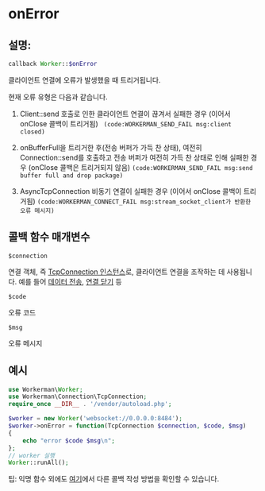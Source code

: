 # onError
## 설명:
```php
callback Worker::$onError
```

클라이언트 연결에 오류가 발생했을 때 트리거됩니다.

현재 오류 유형은 다음과 같습니다.

1. Client::send 호출로 인한 클라이언트 연결이 끊겨서 실패한 경우 (이어서 onClose 콜백이 트리거됨) ``` (code:WORKERMAN_SEND_FAIL msg:client closed)```

2. onBufferFull을 트리거한 후(전송 버퍼가 가득 찬 상태), 여전히 Connection::send를 호출하고 전송 버퍼가 여전히 가득 찬 상태로 인해 실패한 경우 (onClose 콜백은 트리거되지 않음) ```(code:WORKERMAN_SEND_FAIL msg:send buffer full and drop package)```

3. AsyncTcpConnection 비동기 연결이 실패한 경우 (이어서 onClose 콜백이 트리거됨) ```(code:WORKERMAN_CONNECT_FAIL msg:stream_socket_client가 반환한 오류 메시지)```

## 콜백 함수 매개변수

 ``` $connection ```

연결 객체, 즉 [TcpConnection 인스턴스](../tcp-connection.md)로, 클라이언트 연결을 조작하는 데 사용됩니다. 예를 들어 [데이터 전송](../tcp-connection/send.md), [연결 닫기](../tcp-connection/close.md) 등

 ``` $code ```

오류 코드

 ``` $msg ```

오류 메시지


## 예시

```php
use Workerman\Worker;
use Workerman\Connection\TcpConnection;
require_once __DIR__ . '/vendor/autoload.php';

$worker = new Worker('websocket://0.0.0.0:8484');
$worker->onError = function(TcpConnection $connection, $code, $msg)
{
    echo "error $code $msg\n";
};
// worker 실행
Worker::runAll();
```

팁: 익명 함수 외에도 [여기](../faq/callback_methods.md)에서 다른 콜백 작성 방법을 확인할 수 있습니다.
